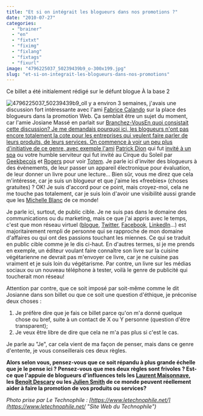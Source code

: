 ```yaml
---
title: "Et si on intégrait les blogueurs dans nos promotions ?"
date: "2010-07-27"
categories: 
  - "brainer"
  - "en"
  - "fixtxt"
  - "fiximg"
  - "fixlang"
  - "fixtags"
  - "fixurl"
image: "4796225037_50239439b9_o-300x199.jpg"
slug: "et-si-on-integrait-les-blogueurs-dans-nos-promotions"
---
```


Ce billet a été initialement rédigé sur le défunt blogue À la base 2

![](images/4796225037_50239439b9_o-300x199.jpg "4796225037_50239439b9_o")Il y a environ 3 semaines, j'avais une discussion fort intéressante avec l'ami [Fabrice Calando](https://fabricecalando.ca/ "Blogue de Fabrice Calando") sur la place des blogueurs dans la promotion Web. Ça semblait être un sujet du moment, car l'amie Josiane Massé en parlait sur [Branchez-VousEn quoi consistait cette discussion? Je me demandais pourquoi ici, les blogueurs n'ont pas encore totalement la cote pour les entreprises qui veulent faire parler de leurs produits, de leurs services. On commence à voir un peu plus d'initiative de ce genre, avec exemple l'ami](https://blogosphere.branchez-vous.com/2010/07/liberez_les_blogues_de_lethiqu.html "Article de Josianne Massé sur les blogueurs") [Patrick Dion](https://www.patrickdion.ca/ "Blogue de Patrick Dion") qui fut [invité à un spa](https://www.patrickdion.ca/2010/07/spa-facile-etre-blogueur.html "Article de Patrick Dion qui parle du spa") ou votre humble serviteur qui fut invité au Cirque du Soleil par [Geekbecois](https://www.geekbecois.com/ "Site Web de Geekbecois") et [Rogers](https://rogers.com "Site Web de Rogers") pour voir [Totem](https://www.cirquedusoleil.com/fr/shows/totem/default.aspx "Site Web du spectacle Totem du Cirque du Soleil"). Je parle ici d'inviter des blogueurs à des événements, de leur passer un appareil électronique pour évaluation, de leur donner un livre pour une lecture... Bien sûr, vous me direz que cela m'intéresse, car je suis un blogueur et que j'aime les «freebies» (choses gratuites) ? OK! Je suis d'accord pour ce point, mais croyez-moi, cela ne me touche pas totalement, car je suis loin d'avoir une visibilité aussi grande que les [Michelle Blanc](https://www.michelleblanc.com/ "Blogue de Michelle Blanc") de ce monde!

Je parle ici, surtout, de public cible. Je ne suis pas dans le domaine des communications ou du marketing, mais ce que j'ai appris avec le temps, c'est que mon réseau virtuel ([blogue](https://alabase2.com/blogue/ "Mon blogue"), [Twitter](https://twitter.com/fharper "Mon compte Twitter"), [Facebook](https://www.facebook.com/fharper "Mon compte sur Facebook"), [LinkedIn](https://www.linkedin.com/in/fredericharper "Mon compte sur LinkedIn")...) est majoritairement rempli de personne qui se rapproche de mon domaine d'affaires ou qui ont des passions touchant les miennes. Ce qui se traduit en public cible comme je le dis ci-haut. En d'autres termes, si je me prends en exemple, un éditeur voulant faire connaître son livre sur la cuisine végétarienne ne devrait pas m'envoyer ce livre, car je ne cuisine pas vraiment et je suis loin du végétarisme. Par contre, un livre sur les médias sociaux ou un nouveau téléphone à tester, voilà le genre de publicité qui toucherait mon réseau!

Attention par contre, que ce soit imposé par soit-même comme le dit Josianne dans son billet ou que ce soit une question d'éthique, je préconise deux choses :

1. Je préfère dire que je fais ce billet parce qu'on m'a donné quelque chose ou bref, suite à un contact de X ou Y personne (question d'être transparent);
2. Je veux être libre de dire que cela ne m'a pas plus si c'est le cas.

Je parle au "Je", car cela vient de ma façon de penser, mais dans ce genre d'entente, je vous conseillerais ces deux règles.

**Alors selon vous, pensez-vous que ce soit répandu à plus grande échelle que je le pense ici ? Pensez-vous que mes deux règles sont frivoles ? Est-ce que l'appuie de blogueurs d'influences tels les [Laurent Maisonnave](https://zelaurent.com/ "Blogue de Laurent Maisonnave"), les [Benoît Descary](https://descary.com/ "Blogue de Benoît Descary") ou les [Julien Smith](http://www.inoveryourhead.net/ "Blogue de Julien Smith") de ce monde peuvent réellement aider à faire la promotion de vos produits ou services?**

_Photo prise par Le Technophile : [https://www.letechnophile.net/](https://www.letechnophile.net/ "Site Web du Technophile")_

